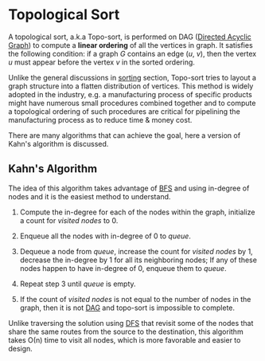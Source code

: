 # Topological Sort

A topological sort, a.k.a Topo-sort, is performed on DAG ([Directed Acyclic Graph](../graph-algorithms/overview.md)) to compute a **linear ordering** of all the vertices in graph. It satisfies the following condition: if a graph _G_ contains an edge (_u_, _v_), then the vertex _u_ must appear before the vertex _v_ in the sorted ordering.

Unlike the general discussions in [sorting](overview.md) section, Topo-sort tries to layout a graph structure into a flatten distribution of vertices. This method is widely adopted in the industry, e.g. a manufacturing process of specific products might have numerous small procedures combined together and to compute a topological ordering of such procedures are critical for pipelining the manufacturing process as to reduce time & money cost.

There are many algorithms that can achieve the goal, here a version of Kahn's algorithm is discussed.

## Kahn's Algorithm

The idea of this algorithm takes advantage of [BFS](../searching/graph-search.md) and using in-degree of nodes and it is the easiest method to understand.

1. Compute the in-degree for each of the nodes within the graph, initialize a count for _visited nodes_ to 0.

2. Enqueue all the nodes with in-degree of 0 to _queue_.

3. Dequeue a node from _queue_, increase the count for _visited nodes_ by 1, decrease the in-degree by 1 for all its neighboring nodes; If any of these nodes happen to have in-degree of 0, enqueue them to _queue_.

4. Repeat step 3 until _queue_ is empty.

5. If the count of _visited nodes_ is not equal to the number of nodes in the graph, then it is not [DAG](../graph-algorithms/overview.md) and topo-sort is impossible to complete.

Unlike traversing the solution using [DFS](../searching/graph-search.md) that revisit some of the nodes that share the same routes from the source to the destination, this algorithm takes &Omicron;(n) time to visit all nodes, which is more favorable and easier to design.